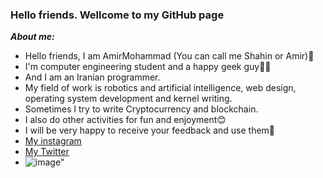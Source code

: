 ### Hello friends. Wellcome to my GitHub page ###
***About me:***
- Hello friends, I am AmirMohammad (You can call me Shahin or Amir)👋
- I'm computer engineering student and a happy geek guy👨‍💻
- And I am an Iranian programmer.
- My field of work is robotics and artificial intelligence, web design, operating system development and kernel writing.
- Sometimes I try to write Cryptocurrency and blockchain.
- I also do other activities for fun and enjoyment😊
- I will be very happy to receive your feedback and use them💖 
- <a href="">My instagram</a>
- <a href="https://twitter.com/Amirmohammad_kz" target="_blank">My Twitter</a>
- ![image](https://user-images.githubusercontent.com/78997499/115860227-773bb600-a446-11eb-95a3-2eeeac038245.png)"

